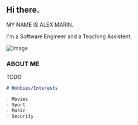 ## Hi there. 

MY NAME IS ALEX MARIN.

I'm a Software Engineer and a Teaching Assistent.


![Image](https://raw.githubusercontent.com/marin-cristian-alexandru/marin-cristian-alexandru.github.io/main/profile.jpg)


### ABOUT ME
TODO

```markdown
# Hobbies/Interests

- Movies
- Sport
- Music
- Security
```
